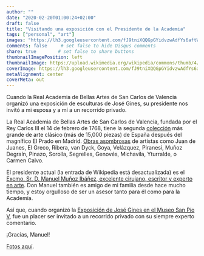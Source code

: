 ```yaml
---
author: ""
date: "2020-02-20T01:00:24+02:00"
draft: false
title: "Visitando una exposición con el Presidente de la Academia"
tags: ["personal", "art"]
images: "https://lh3.googleusercontent.com/fJ9tniXQQGpGYidvzwAdfYs6aftWm-y2MYY_nmTINDmr6drjMa5HrpcJfwEJHUgcg6_g9nOYwrQpkByMDD8kt2l86d2KaYbxqWWmUy20WIFlAc3hHflmLsZSy2VOIO4-mmYNi6yBgPO5G3x6eh9emlARzdZrN2Wc0WewpLNE5vc-KXmcnBR6Blhn5vruKYUc9KkAu7ym7DdYPifFt1HQUUcW2ERhf32-o9iQPF8NdVa57qf8eEiQaVBf7UDzUAYSWwEGmmUCQkJFIXlUS2oMUFhS3rTt0a0wiPo51LqUeyDYhtjg3qBOY0MPR2vuNexADmvznhhtEi0VPZVGAJ8j_sqn-WvgRcHIpx4F11J2-8grnzYPeBDOJIFRBWFdVKmhNYh2DJJtneemObKszUSLTyyLrCCcLags9I7l_AQ5xMGIqhLzgfJNVtFP_Q4QuioaayKbT6pjCTlSEVuxEOkbGjf60cc6jqLOzQ29wNwY1p5TBNsP4plPxZDRR-CobXiwkPv-sn2F0uNAhdbNKX68YuRLIZ2nOZQSwuPrU6RhjXQEyxLcm8URKGYU9KsTjazsGxaIU7ewGjDy1XcfJeZm4ssAhaG4A876-OeonLatkenBJvEwC_0_7lPHQXQxnvfaV3ojAiRG6rZC5wgWKWLth7lYaNSln-WKmaC3_Aw1qmGRDRR7NVUytb8=w1920-h880"
comments: false     # set false to hide Disqus comments
share: true        # set false to share buttons
thumbnailImagePosition: left
thumbnailImage: https://upload.wikimedia.org/wikipedia/commons/thumb/4/42/Museu_belles_arts_val%C3%A8ncia2.jpg/1280px-Museu_belles_arts_val%C3%A8ncia2.jpg
coverImage: https://lh3.googleusercontent.com/fJ9tniXQQGpGYidvzwAdfYs6aftWm-y2MYY_nmTINDmr6drjMa5HrpcJfwEJHUgcg6_g9nOYwrQpkByMDD8kt2l86d2KaYbxqWWmUy20WIFlAc3hHflmLsZSy2VOIO4-mmYNi6yBgPO5G3x6eh9emlARzdZrN2Wc0WewpLNE5vc-KXmcnBR6Blhn5vruKYUc9KkAu7ym7DdYPifFt1HQUUcW2ERhf32-o9iQPF8NdVa57qf8eEiQaVBf7UDzUAYSWwEGmmUCQkJFIXlUS2oMUFhS3rTt0a0wiPo51LqUeyDYhtjg3qBOY0MPR2vuNexADmvznhhtEi0VPZVGAJ8j_sqn-WvgRcHIpx4F11J2-8grnzYPeBDOJIFRBWFdVKmhNYh2DJJtneemObKszUSLTyyLrCCcLags9I7l_AQ5xMGIqhLzgfJNVtFP_Q4QuioaayKbT6pjCTlSEVuxEOkbGjf60cc6jqLOzQ29wNwY1p5TBNsP4plPxZDRR-CobXiwkPv-sn2F0uNAhdbNKX68YuRLIZ2nOZQSwuPrU6RhjXQEyxLcm8URKGYU9KsTjazsGxaIU7ewGjDy1XcfJeZm4ssAhaG4A876-OeonLatkenBJvEwC_0_7lPHQXQxnvfaV3ojAiRG6rZC5wgWKWLth7lYaNSln-WKmaC3_Aw1qmGRDRR7NVUytb8=w1920-h880
metaAlignment: center
coverMeta: out
---
```


Cuando la Real Academia de Bellas Artes de San Carlos de Valencia organizó una exposición de esculturas de José Gines, su presidente nos invitó a mi esposa y a mí a un recorrido privado.

<!--more-->

La Real Academia de Bellas Artes de San Carlos de Valencia, fundada por el Rey Carlos III el 14 de febrero de 1768, tiene la segunda [colección](http://www.realacademiasancarlos.com/patrimonio/) más grande de arte clásico (más de 15,000 piezas) de España después del magnífico El Prado en Madrid. [Obras asombrosas](http://www.realacademiasancarlos.com/patrimonio-real-academia/) de artistas como Juan de Juanes, El Greco, Ribera, van Dyck, Goya, Velázquez, Piranesi, Muñoz Degraín, Pinazo, Sorolla, Segrelles, Genovés, Michavila, Yturralde, o Carmen Calvo.

El presidente actual (la entrada de Wikipedia está desactualizada) es el [Excmo. Sr. D. Manuel Muñoz Ibáñez, excelente cirujano, escritor y experto en arte](http://www.realacademiasancarlos.com/excmo-sr-d-manuel-munoz-ibanez/). Don Manuel también es amigo de mi familia desde hace mucho tiempo, y estoy orgulloso de ser un asesor tanto para él como para la Academia.

Así que, cuando organizó la [Exposición de José Gines en el Museo San Pío V](http://www.museobellasartesvalencia.gva.es/va/actualitat/-/asset_publisher/OCD94WMhKnYX/content/jose-gines-1768-1823-la-matanza-de-los-inocentes), fue un placer ser invitado a un recorrido privado con su siempre experto comentario.

¡Gracias, Manuel!

[Fotos aquí](https://photos.app.goo.gl/FCX1rx2yqjpmrQ3L8).

